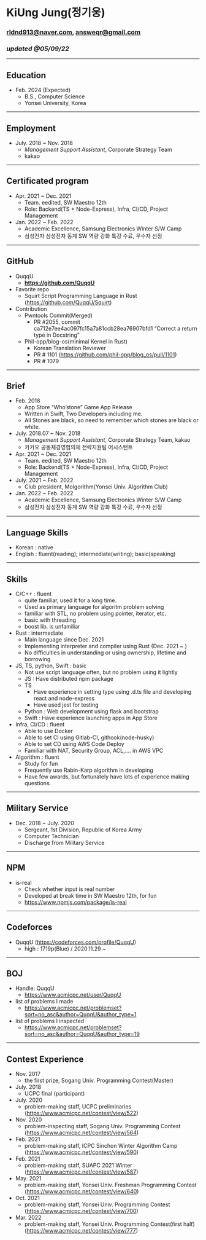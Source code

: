 # KiUng Jung(정기웅)

### rldnd913@naver.com, answeqr@gmail.com

### _updated @05/09/22_

---

## Education

- Feb. 2024 (Expected)
  - B.S., Computer Science
  - Yonsei University, Korea

---

## Employment

- July. 2018 ~ Nov. 2018
  - _Management Support Assistant_, Corporate Strategy Team
  - kakao

---

## Certificated program

- Apr. 2021 ~ Dec. 2021
  - Team. eedited, SW Maestro 12th
  - Role: Backend(TS + Node-Express), Infra, CI/CD, Project Management
- Jan. 2022 ~ Feb. 2022
  - Academic Excellence, Samsung Electronics Winter S/W Camp
  - 삼성전자 삼성전자 동계 SW 역량 강화 특강 수료, 우수자 선정

---

## GitHub

- QuqqU
  - **https://github.com/QuqqU**
- Favorite repo
  - Squirt Script Programming Language in Rust (https://github.com/QuqqU/Squirt)
- Contribution
  - Pwntools Commit(Merged)
    - PR #2055, commit ca712e7ee4ac097fc15a7a81ccb28ea76907bfd1 “Correct a return type in Docstring”
  - Phil-opp/blog-os(minimal Kernel in Rust)
    - Korean Translation Reviewer
    - PR # 1101 (https://github.com/phil-opp/blog_os/pull/1101)
    - PR # 1079

---

## Brief

- Feb. 2018
  - App Store “Who’stone” Game App Release
  - Written in Swift, Two Developers including me.
  - All Stones are black, so need to remember which stones are black or white.
- July. 2018.07 ~ Nov. 2018
  - _Management Support Assistant_, Corporate Strategy Team, kakao
  - 카카오 공동체경영협의체 전략지원팀 어시스턴트
- Apr. 2021 ~ Dec. 2021
  - Team. eedited, SW Maestro 12th
  - Role: Backend(TS + Node-Express), Infra, CI/CD, Project Management
- July. 2021 ~ Feb. 2022
  - Club president, Molgorithm(Yonsei Univ. Algorithm Club)
- Jan. 2022 ~ Feb. 2022
  - Academic Excellence, Samsung Electronics Winter S/W Camp
  - 삼성전자 삼성전자 동계 SW 역량 강화 특강 수료, 우수자 선정

---

## Language Skills

- Korean : native
- English : fluent(reading); intermediate(writing); basic(speaking)

---

## Skills

- C/C++ : fluent
  - quite familiar, used it for a long time.
  - Used as primary language for algoritm problem solving
  - familiar with STL, no problem using pointer, iterator, etc.
  - basic with threading
  - boost lib. is unfamiliar
- Rust : intermediate
  - Main language since Dec. 2021
  - Implementing interpreter and compiler using Rust (Dec. 2021 ~ )
  - No difficulties in understanding or using ownership, lifetime and borrowing
- JS, TS, python, Swift : basic
  - Not use script language often, but no problem using it lightly
  - JS : Have distributed npm package
  - TS
    - Have experience in setting type using .d.ts file and developing react and node-express
    - Have used jest for testing
  - Python : Web development using flask and bootstrap
  - Swift : Have experience launching apps in App Store
- Infra, CI/CD : fluent
  - Able to use Docker
  - Able to set CI using Gitlab-CI, githook(node-husky)
  - Able to set CD using AWS Code Deploy
  - Familiar with NAT, Security Group, ACL,.... in AWS VPC
- Algorithm : fluent
  - Study for fun
  - Frequently use Rabin-Karp algorithm in developing
  - Have few awards, but fortunately have lots of experience making questions.

---

## Military Service

- Dec. 2018 ~ July. 2020
  - Sergeant, 1st Division, Republic of Korea Army
  - Computer Technician
  - Discharge from Military Service

---

## NPM

- is-real
  - Check whether input is real number
  - Developed at break time in SW Maestro 12th, for fun
  - https://www.npmjs.com/package/is-real

---

## Codeforces

- QuqqU (https://codeforces.com/profile/QuqqU)
  - high : 1719p(Blue) / 2020.11.29 ~

---

## BOJ

- Handle: QuqqU
  - https://www.acmicpc.net/user/QuqqU
- list of problems I made
  - https://www.acmicpc.net/problemset?sort=no_asc&author=QuqqU&author_type=1
- list of problems I inspected
  - https://www.acmicpc.net/problemset?sort=no_asc&author=QuqqU&author_type=19

---

## Contest Experience

- Nov. 2017
  - the first prize, Sogang Univ. Programming Contest(Master)
- July. 2018
  - UCPC final (participant)
- July. 2020
  - problem-making staff, UCPC preliminaries
    (https://www.acmicpc.net/contest/view/522)
- Nov. 2020
  - problem-inspecting staff, Sogang Univ. Programming Contest
    (https://www.acmicpc.net/contest/view/564)
- Feb. 2021
  - problem-making staff, ICPC Sinchon Winter Algorithm Camp
    (https://www.acmicpc.net/contest/view/590)
- Feb. 2021
  - problem-making staff, SUAPC 2021 Winter
    (https://www.acmicpc.net/contest/view/587)
- May. 2021
  - problem-making staff, Yonsei Univ. Freshman Programming Contest
    (https://www.acmicpc.net/contest/view/640)
- Oct. 2021
  - problem-making staff, Yonsei Univ. Programming Contest
    (https://www.acmicpc.net/contest/view/700)
- Mar. 2022
  - problem-making staff, Yonsei Univ. Programming Contest(first half)
    (https://www.acmicpc.net/contest/view/777)
